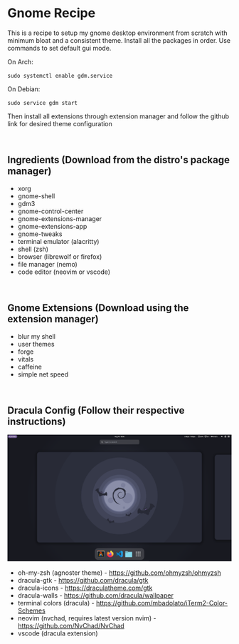 # Gnome Recipe
This is a recipe to setup my gnome desktop environment from scratch with minimum bloat and a consistent theme.
Install all the packages in order. Use commands to set default gui mode.

On Arch:
```
sudo systemctl enable gdm.service
```

On Debian:
```
sudo service gdm start
```

Then install all extensions through extension manager and follow the github link for desired theme configuration

<br />

## Ingredients (Download from the distro's package manager)
- xorg
- gnome-shell
- gdm3
- gnome-control-center
- gnome-extensions-manager
- gnome-extensions-app
- gnome-tweaks
- terminal emulator (alacritty)
- shell (zsh)
- browser (librewolf or firefox)
- file manager (nemo)
- code editor (neovim or vscode)

<br />

## Gnome Extensions (Download using the extension manager)
- blur my shell
- user themes
- forge
- vitals
- caffeine
- simple net speed

<br />

## Dracula Config (Follow their respective instructions)

<img src="dracula-screenshot-1.png" />

- oh-my-zsh (agnoster theme) - https://github.com/ohmyzsh/ohmyzsh
- dracula-gtk - https://github.com/dracula/gtk
- dracula-icons - https://draculatheme.com/gtk
- dracula-walls - https://github.com/dracula/wallpaper
- terminal colors (dracula) - https://github.com/mbadolato/iTerm2-Color-Schemes
- neovim (nvchad, requires latest version nvim) - https://github.com/NvChad/NvChad
- vscode (dracula extension)
